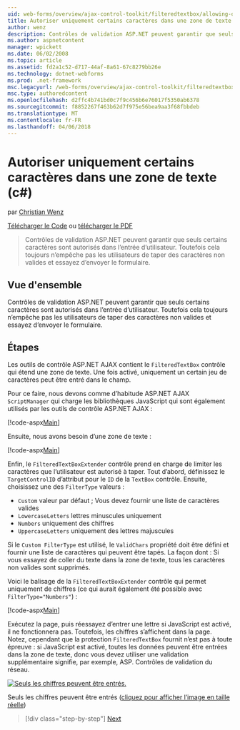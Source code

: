 ```yaml
---
uid: web-forms/overview/ajax-control-toolkit/filteredtextbox/allowing-only-certain-characters-in-a-text-box-cs
title: Autoriser uniquement certains caractères dans une zone de texte (c#) | Documents Microsoft
author: wenz
description: Contrôles de validation ASP.NET peuvent garantir que seuls certains caractères sont autorisés dans l’entrée d’utilisateur. Toutefois cela toujours n’empêche pas les utilisateurs de la saisie non valides...
ms.author: aspnetcontent
manager: wpickett
ms.date: 06/02/2008
ms.topic: article
ms.assetid: fd2a1c52-d717-44af-8a61-67c8279bb26e
ms.technology: dotnet-webforms
ms.prod: .net-framework
msc.legacyurl: /web-forms/overview/ajax-control-toolkit/filteredtextbox/allowing-only-certain-characters-in-a-text-box-cs
msc.type: authoredcontent
ms.openlocfilehash: d2ffc4b741bd0c7f9c456b6e76017f5350ab6378
ms.sourcegitcommit: f8852267f463b62d7f975e56bea9aa3f68fbbdeb
ms.translationtype: MT
ms.contentlocale: fr-FR
ms.lasthandoff: 04/06/2018
---
```

<a name="allowing-only-certain-characters-in-a-text-box-c"></a>Autoriser uniquement certains caractères dans une zone de texte (c#)
====================
par [Christian Wenz](https://github.com/wenz)

[Télécharger le Code](http://download.microsoft.com/download/4/c/2/4c2def7a-0d23-4055-91f9-1f18504167d7/FilteredTextBox0.cs.zip) ou [télécharger le PDF](http://download.microsoft.com/download/b/6/a/b6ae89ee-df69-4c87-9bfb-ad1eb2b23373/filteredtextbox0CS.pdf)

> Contrôles de validation ASP.NET peuvent garantir que seuls certains caractères sont autorisés dans l’entrée d’utilisateur. Toutefois cela toujours n’empêche pas les utilisateurs de taper des caractères non valides et essayez d’envoyer le formulaire.


## <a name="overview"></a>Vue d'ensemble

Contrôles de validation ASP.NET peuvent garantir que seuls certains caractères sont autorisés dans l’entrée d’utilisateur. Toutefois cela toujours n’empêche pas les utilisateurs de taper des caractères non valides et essayez d’envoyer le formulaire.

## <a name="steps"></a>Étapes

Les outils de contrôle ASP.NET AJAX contient le `FilteredTextBox` contrôle qui étend une zone de texte. Une fois activé, uniquement un certain jeu de caractères peut être entré dans le champ.

Pour ce faire, nous devons comme d’habitude ASP.NET AJAX `ScriptManager` qui charge les bibliothèques JavaScript qui sont également utilisés par les outils de contrôle ASP.NET AJAX :

[!code-aspx[Main](allowing-only-certain-characters-in-a-text-box-cs/samples/sample1.aspx)]

Ensuite, nous avons besoin d’une zone de texte :

[!code-aspx[Main](allowing-only-certain-characters-in-a-text-box-cs/samples/sample2.aspx)]

Enfin, le `FilteredTextBoxExtender` contrôle prend en charge de limiter les caractères que l’utilisateur est autorisé à taper. Tout d’abord, définissez le `TargetControlID` d’attribut pour le `ID` de la `TextBox` contrôle. Ensuite, choisissez une des `FilterType` valeurs :

- `Custom` valeur par défaut ; Vous devez fournir une liste de caractères valides
- `LowercaseLetters` lettres minuscules uniquement
- `Numbers` uniquement des chiffres
- `UppercaseLetters` uniquement des lettres majuscules

Si le `Custom FilterType` est utilisé, le `ValidChars` propriété doit être défini et fournir une liste de caractères qui peuvent être tapés. La façon dont : Si vous essayez de coller du texte dans la zone de texte, tous les caractères non valides sont supprimés.

Voici le balisage de la `FilteredTextBoxExtender` contrôle qui permet uniquement de chiffres (ce qui aurait également été possible avec `FilterType="Numbers"`) :

[!code-aspx[Main](allowing-only-certain-characters-in-a-text-box-cs/samples/sample3.aspx)]

Exécutez la page, puis réessayez d’entrer une lettre si JavaScript est activé, il ne fonctionnera pas. Toutefois, les chiffres s’affichent dans la page. Notez, cependant que la protection `FilteredTextBox` fournit n’est pas à toute épreuve : si JavaScript est activé, toutes les données peuvent être entrées dans la zone de texte, donc vous devez utiliser une validation supplémentaire signifie, par exemple, ASP. Contrôles de validation du réseau.


[![Seuls les chiffres peuvent être entrés.](allowing-only-certain-characters-in-a-text-box-cs/_static/image2.png)](allowing-only-certain-characters-in-a-text-box-cs/_static/image1.png)

Seuls les chiffres peuvent être entrés ([cliquez pour afficher l’image en taille réelle](allowing-only-certain-characters-in-a-text-box-cs/_static/image3.png))

> [!div class="step-by-step"]
> [Next](allowing-only-certain-characters-in-a-text-box-vb.md)

